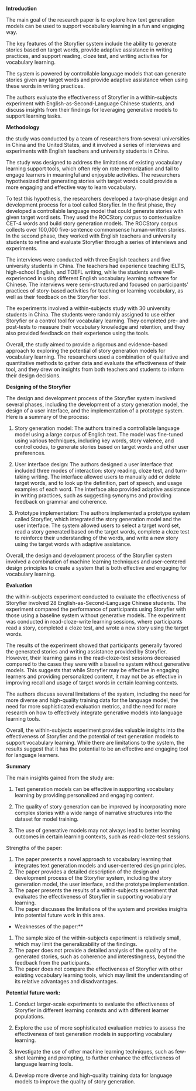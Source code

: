 
**Introduction** 

The main goal of the research paper is to explore how text generation models can be used to support vocabulary learning in a fun and engaging way. 

The key features of the Storyfier system include the ability to generate stories based on target words, provide adaptive assistance in writing practices, and support reading, cloze test, and writing activities for vocabulary learning. 

The system is powered by controllable language models that can generate stories given any target words and provide adaptive assistance when using these words in writing practices. 

The authors evaluate the effectiveness of Storyfier in a within-subjects experiment with English-as-Second-Language Chinese students, and discuss insights from their findings for leveraging generative models to support learning tasks.



**Methodology** 


the study was conducted by a team of researchers from several universities in China and the United States, and it involved a series of interviews and experiments with English teachers and university students in China.

The study was designed to address the limitations of existing vocabulary learning support tools, which often rely on rote memorization and fail to engage learners in meaningful and enjoyable activities. The researchers hypothesized that generating stories with target words could provide a more engaging and effective way to learn vocabulary.

To test this hypothesis, the researchers developed a two-phase design and development process for a tool called Storyfier. In the first phase, they developed a controllable language model that could generate stories with given target word sets. They used the ROCStory corpus to contextualize CET-4 words and build story generation models. The ROCStory corpus collects over 100,000 five-sentence commonsense human-written stories. In the second phase, they worked with English teachers and university students to refine and evaluate Storyfier through a series of interviews and experiments.

The interviews were conducted with three English teachers and five university students in China. The teachers had experience teaching IELTS, high-school English, and TOEFL writing, while the students were well-experienced in using different English vocabulary learning software for Chinese. The interviews were semi-structured and focused on participants' practices of story-based activities for teaching or learning vocabulary, as well as their feedback on the Storyfier tool. 

The experiments involved a within-subjects study with 30 university students in China. The students were randomly assigned to use either Storyfier or a control tool for vocabulary learning. They completed pre- and post-tests to measure their vocabulary knowledge and retention, and they also provided feedback on their experience using the tools.

Overall, the study aimed to provide a rigorous and evidence-based approach to exploring the potential of story generation models for vocabulary learning. The researchers used a combination of qualitative and quantitative methods to gather data and evaluate the effectiveness of their tool, and they drew on insights from both teachers and students to inform their design decisions.


**Designing of the Storyfier**

The design and development process of the Storyfier system involved several phases, including the development of a story generation model, the design of a user interface, and the implementation of a prototype system. Here is a summary of the process:

1. Story generation model: The authors trained a controllable language model using a large corpus of English text. The model was fine-tuned using various techniques, including key words, story valence, and control codes, to generate stories based on target words and other user preferences.

2. User interface design: The authors designed a user interface that included three modes of interaction: story reading, cloze test, and turn-taking writing. The interface allowed users to manually add or delete target words, and to look up the definition, part of speech, and usage examples of each word. The interface also provided adaptive assistance in writing practices, such as suggesting synonyms and providing feedback on grammar and coherence.

3. Prototype implementation: The authors implemented a prototype system called Storyfier, which integrated the story generation model and the user interface. The system allowed users to select a target word set, read a story generated based on the target words, complete a cloze test to reinforce their understanding of the words, and write a new story using the target words with adaptive assistance.


Overall, the design and development process of the Storyfier system involved a combination of machine learning techniques and user-centered design principles to create a system that is both effective and engaging for vocabulary learning.

**Evaluation**


the within-subjects experiment conducted to evaluate the effectiveness of Storyfier involved 28 English-as-Second-Language Chinese students. The experiment compared the performance of participants using Storyfier with those using a baseline system without generative models. The experiment was conducted in read-cloze-write learning sessions, where participants read a story, completed a cloze test, and wrote a new story using the target words.

The results of the experiment showed that participants generally favored the generated stories and writing assistance provided by Storyfier. However, their learning gains in the read-cloze-test sessions decreased compared to the cases they were with a baseline system without generative models. This suggests that while Storyfier may be effective in engaging learners and providing personalized content, it may not be as effective in improving recall and usage of target words in certain learning contexts.

The authors discuss several limitations of the system, including the need for more diverse and high-quality training data for the language model, the need for more sophisticated evaluation metrics, and the need for more research on how to effectively integrate generative models into language learning tools.

Overall, the within-subjects experiment provides valuable insights into the effectiveness of Storyfier and the potential of text generation models to support vocabulary learning. While there are limitations to the system, the results suggest that it has the potential to be an effective and engaging tool for language learners.

**Summary** 


The main insights gained from the study are: 
1. Text generation models can be effective in supporting vocabulary learning by providing personalized and engaging content. 

3. The quality of story generation can be improved by incorporating more complex stories with a wide range of narrative structures into the dataset for model training. 

1. The use of generative models may not always lead to better learning outcomes in certain learning contexts, such as read-cloze-test sessions.


Strengths of the paper:
1. The paper presents a novel approach to vocabulary learning that integrates text generation models and user-centered design principles. 
2. The paper provides a detailed description of the design and development process of the Storyfier system, including the story generation model, the user interface, and the prototype implementation.
3. The paper presents the results of a within-subjects experiment that evaluates the effectiveness of Storyfier in supporting vocabulary learning.
4. The paper discusses the limitations of the system and provides insights into potential future work in this area. 

* Weaknesses of the paper:** 

1. The sample size of the within-subjects experiment is relatively small, which may limit the generalizability of the findings.
2. The paper does not provide a detailed analysis of the quality of the generated stories, such as coherence and interestingness, beyond the feedback from the participants. 
3. The paper does not compare the effectiveness of Storyfier with other existing vocabulary learning tools, which may limit the understanding of its relative advantages and disadvantages.

 
**Potential future work:**

1. Conduct larger-scale experiments to evaluate the effectiveness of Storyfier in different learning contexts and with different learner populations. 

2. Explore the use of more sophisticated evaluation metrics to assess the effectiveness of text generation models in supporting vocabulary learning.

3. Investigate the use of other machine learning techniques, such as few-shot learning and prompting, to further enhance the effectiveness of language learning tools.

4. Develop more diverse and high-quality training data for language models to improve the quality of story generation.